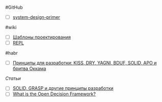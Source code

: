 #GitHub 
- [ ] [system-design-primer](https://github.com/donnemartin/system-design-primer)

#wiki 
- [ ] [Шаблоны проектирования](https://ru.wikipedia.org/wiki/Шаблон_проектирования#Основные)
- [ ] [REPL](https://ru.wikipedia.org/wiki/REPL)

#habr
- [ ] [Принципы для разработки: KISS, DRY, YAGNI, BDUF, SOLID, APO и бритва Оккама](https://habr.com/ru/companies/itelma/articles/546372/)

*Статьи*
- [ ] [SOLID, GRASP и другие принципы разработки](https://sptm.dev/ru/2023/solid-grasp-and-stuff/)
- [ ] [What is the Open Decision Framework?](https://opensource.com/open-organization/resources/open-decision-framework)